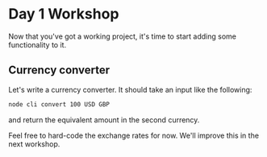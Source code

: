 # Day 1 Workshop

Now that you've got a working project, it's time to start adding some functionality to it.


## Currency converter
Let's write a currency converter. It should take an input like the following:

```bash
node cli convert 100 USD GBP
```

and return the equivalent amount in the second currency. 

Feel free to hard-code the exchange rates for now. We'll improve this in the next workshop.